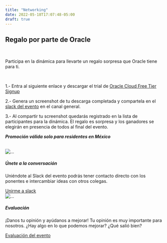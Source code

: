 ```yaml
---
title: "Networking"
date: 2022-05-18T17:07:48-05:00
draft: true
---
```




<div class="container">

## Regalo por parte de Oracle 

<br>

Participa en la dinámica para llevarte un regalo sorpresa que Oracle tiene para ti.

<br>

1.- Entra al siguiente enlace y descargar el trial de [Oracle Cloud Free Tier Signup](https://signup.cloud.oracle.com/?sourceType=:eng:lw:ie::::RC_WWMK220118P00003:Trials_SFExplorer_Day_MX)

2.- Genera un screenshot de tu descarga completada y compartela en el [slack del evento](https://sg1.run/slacksgeventos) en el canal general.

3.- Al compartir tu screenshot quedarás registrado en la lista de participantes para la dinámica. El regalo es sorpresa y los ganadores se elegirán en presencia de todos al final del evento.

***Promoción válida solo para residentes en México***

<br>

<div class="row row-cols-1 row-cols-md-2">
  <div class="col mb-4">
    <div class="card h-100">
      <img src="/explorerday/images/networking/slack.png" class="card-img-top" alt="...">
      <div class="card-body">
        <h5 class="card-title">Únete a la conversación</h5>
        <p class="card-text">Uniéndote al Slack del evento podrás tener contacto directo con los ponentes e intercambiar ideas con otros colegas.</p>
			  <a href="https://sg1.run/slacksgeventos"
			  class="btn btn-secondary px-3 rounded-1" target="_blank">Unirme a slack</a>
      </div>
    </div>
  </div>
  <div class="col mb-4">
    <div class="card h-100">
      <img src="/explorerday/images/networking/evaluacion.png" class="card-img-top" alt="...">
      <div class="card-body">
        <h5 class="card-title">Evaluación</h5>
        <p class="card-text">¡Danos tu opinión y ayúdanos a mejorar!
Tu opinión es muy importante para nosotros. ¿Hay algo en lo que podemos mejorar? ¿Qué salió bien?</p>
<a href="https://sg1.run/evaluacionexplorer"
			  class="btn btn-secondary px-3 rounded-1" target="_blank">Evaluación del evento</a>
      </div>
    </div>   
  </div>
</div>

</div>